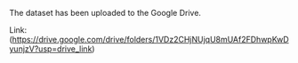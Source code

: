 The dataset has been uploaded to the Google Drive. 

Link: (https://drive.google.com/drive/folders/1VDz2CHjNUjqU8mUAf2FDhwpKwDyunjzV?usp=drive_link)
